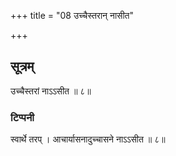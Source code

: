 +++
title = "08 उच्चैस्तरान् नासीत"

+++
## सूत्रम्
उच्चैस्तरां नाऽऽसीत ॥ ८॥  
### टिप्पनी
स्वार्थे तरप् । आचार्यासनादुच्चासने नाऽऽसीत ॥ ८॥  
